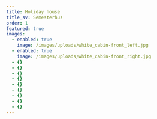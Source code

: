 ```yaml
---
title: Holiday house
title_sv: Semesterhus
order: 1
featured: true
images:
  - enabled: true
    image: /images/uploads/white_cabin-front_left.jpg
  - enabled: true
    image: /images/uploads/white_cabin-front_right.jpg
  - {}
  - {}
  - {}
  - {}
  - {}
  - {}
  - {}
  - {}
  - {}
---
```


